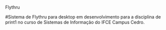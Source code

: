 Flythru

#Sistema de Flythru para desktop em desenvolvimento para a disciplina de print1 no curso de Sistemas de Informação do IFCE Campus Cedro.
